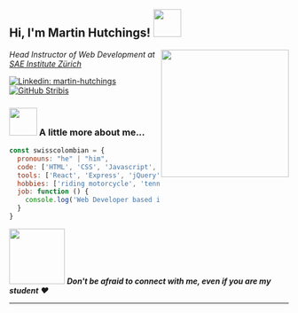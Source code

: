 <h2> Hi, I'm Martin Hutchings! <img src="https://media.giphy.com/media/26Fxy3Iz1ari8oytO/giphy.gif" width="50"></h2>
<img align='right' src="https://media1.giphy.com/media/zKAUwFIbFiKAyCrKjZ/giphy.gif" width="230">
<p><em>Head Instructor of Web Development at <a href="http://www.sae.ch">SAE Institute Zürich</a>
</em></p>

[![Linkedin: martin-hutchings](https://img.shields.io/badge/-martinhutchings-blue?style=flat-square&logo=Linkedin&logoColor=white&link=https://www.linkedin.com/in/martin-hutchings-a2417883/)](https://www.linkedin.com/in/martin-hutchings-a2417883/)
[![GitHub Stribis](https://img.shields.io/github/followers/stribis?label=follow&style=social)](https://github.com/stribis)


### <img src="https://media4.giphy.com/media/lRLzrbhmh5pFf4jOga/giphy.gif" width="50"> A little more about me...  

```javascript
const swisscolombian = {
  pronouns: "he" | "him",
  code: ['HTML', 'CSS', 'Javascript', 'PHP', 'Node', 'Python'],
  tools: ['React', 'Express', 'jQuery', 'GSAP', 'Laravel'],
  hobbies: ['riding motorcycle', 'tennis', 'gaming', 'programming'],
  job: function () {
    console.log('Web Developer based in Zürich who teaches for a living')
  }
}
```

<img src="https://media1.giphy.com/media/KH3EFVAvUtbxgAWpMj/giphy.gif" width="100"> <em><b>Don't be afraid to connect with me, even if you are my student</b> ❤️</em>

---
